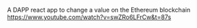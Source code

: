 A DAPP react app to change a value on the Ethereum blockchain
https://www.youtube.com/watch?v=swZRo6LFrCw&t=87s
